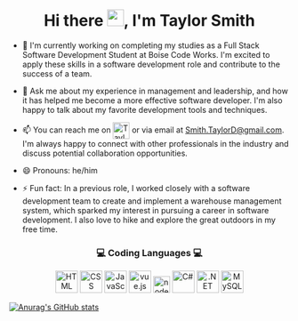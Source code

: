 
<h1 align="center"> Hi there <img width="30px" src="https://github.com/arshsahzad/arshsahzad/blob/master/assets/gifs/hi.gif">, I'm Taylor Smith </h1>

- 🔭 I'm currently working on completing my studies as a Full Stack Software Development Student at Boise Code Works. I'm excited to apply these skills in a software development role and contribute to the success of a team.

- 💬 Ask me about my experience in management and leadership, and how it has helped me become a more effective software developer. I'm also happy to talk about my favorite development tools and techniques.

- 📫 You can reach me on  <a href=" https://www.linkedin.com/in/taylor-smith-3b63405a/" target="blank"><img align="center" src="https://img.icons8.com/color/256/linkedin.png" height="30" title="Taylor's LinkedIn"/></a>   or via email at Smith.TaylorD@gmail.com. I'm always happy to connect with other professionals in the industry and discuss potential collaboration opportunities.

- 😄 Pronouns: he/him

- ⚡ Fun fact: In a previous role, I worked closely with a software development team to create and implement a warehouse management system, which sparked my interest in pursuing a career in software development. I also love to hike and explore the great outdoors in my free time.


<h3 align="center"> 💻 Coding Languages 💻  </h3>



 <div align="center"> <img src="https://img.icons8.com/external-tal-revivo-shadow-tal-revivo/256/external-html-5-is-a-software-solution-stack-that-defines-the-properties-and-behaviors-of-web-page-logo-shadow-tal-revivo.png" height="40" title="HTML" />     <img src="https://img.icons8.com/color/256/css3.png" height="40" title="CSS" />      <img src="https://img.icons8.com/color/256/javascript.png" height="40" title="JavaScript"/>   <img src="https://img.icons8.com/external-tal-revivo-color-tal-revivo/256/external-vuejs-an-open-source-javascript-framework-for-building-user-interfaces-and-single-page-applications-logo-color-tal-revivo.png" height="40" title="vue.js"/>      <img src="https://img.icons8.com/fluency/256/node-js.png" height="30" title="node.js"/>     <img src="https://img.icons8.com/fluency/256/c-sharp-logo.png" height="40" title="C#" />      <img src="https://img.icons8.com/external-those-icons-lineal-color-those-icons/256/external-Dot-Net-social-media-those-icons-lineal-color-those-icons.png" height="40" title=".NET" />      <img src="https://img.icons8.com/fluency/256/mysql-logo.png" height="40" title="MySQL"/> </div>
 
[![Anurag's GitHub stats](https://github-readme-stats.vercel.app/api?username=smithtaylord&count_private=true)](https://github.com/anuraghazra/github-readme-stats)

